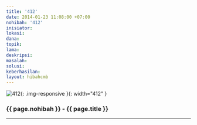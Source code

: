 ```yaml
---
title: '412'
date: 2014-01-23 11:08:00 +07:00
nohibah: '412'
inisiator:
lokasi:
dana:
topik:
lama:
deskripsi:
masalah:
solusi:
keberhasilan:
layout: hibahcmb
---
```


![412](/static/img/hibahcmb/412.png){: .img-responsive }{: width="412" }

### {{ page.nohibah }} - {{ page.title }}

---
